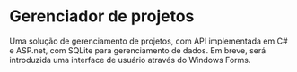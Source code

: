 # Gerenciador de projetos

Uma solução de gerenciamento de projetos, com API implementada em C# e ASP.net, com SQLite para gerenciamento de dados. Em breve, será introduzida uma interface de usuário através do Windows Forms.
